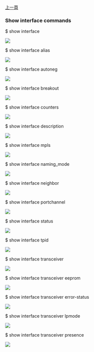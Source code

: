 [上一頁](/blog/sonic_command/layer2/show/interface/)

### Show interface commands

$ show interface

![](https://jian-hong-wu.github.io/blog/sonic_command/layer2/show/interface/1.png)

$ show interface alias

![](https://jian-hong-wu.github.io/blog/sonic_command/layer2/show/interface/2.png)

$ show interface autoneg   

![](https://jian-hong-wu.github.io/blog/sonic_command/layer2/show/interface/3.png)

$ show interface breakout    

![](https://jian-hong-wu.github.io/blog/sonic_command/layer2/show/interface/4.png)

$ show interface counters   

![](https://jian-hong-wu.github.io/blog/sonic_command/layer2/show/interface/5.png)

$ show interface description  

![](https://jian-hong-wu.github.io/blog/sonic_command/layer2/show/interface/6.png)

$ show interface mpls       

![](https://jian-hong-wu.github.io/blog/sonic_command/layer2/show/interface/7.png)

$ show interface naming_mode  

![](https://jian-hong-wu.github.io/blog/sonic_command/layer2/show/interface/8.png)

$ show interface neighbor   

![](https://jian-hong-wu.github.io/blog/sonic_command/layer2/show/interface/9.png)

$ show interface portchannel 

![](https://jian-hong-wu.github.io/blog/sonic_command/layer2/show/interface/10.png)

$ show interface status   

![](https://jian-hong-wu.github.io/blog/sonic_command/layer2/show/interface/11.png)

$ show interface tpid 

![](https://jian-hong-wu.github.io/blog/sonic_command/layer2/show/interface/12.png)

$ show interface transceiver 

![](https://jian-hong-wu.github.io/blog/sonic_command/layer2/show/interface/13.png)

$ show interface transceiver eeprom

![](https://jian-hong-wu.github.io/blog/sonic_command/layer2/show/interface/14.png)

$ show interface transceiver error-status

![](https://jian-hong-wu.github.io/blog/sonic_command/layer2/show/interface/15.png)

$ show interface transceiver lpmode

![](https://jian-hong-wu.github.io/blog/sonic_command/layer2/show/interface/16.png)

$ show interface transceiver presence

![](https://jian-hong-wu.github.io/blog/sonic_command/layer2/show/interface/16.png)

